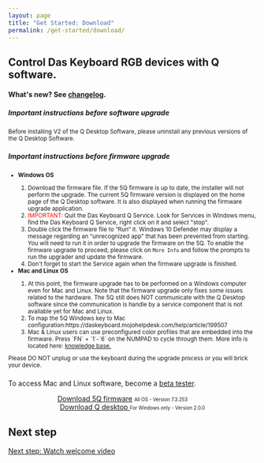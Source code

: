 ```yaml
---
layout: page
title: "Get Started: Download"
permalink: /get-started/download/
---
```


## Control Das Keyboard RGB devices with Q software.

#### What's new? See <a href="{{site.baseurl}}/updates/changelog/">changelog</a>.

<div class="card" style="margin-left:0; margin-right:0; width:auto; margin-bottom: 1.5em;">
  <div class="card-body">
    <h5 class="card-title">Important instructions before software upgrade</h5>
    <small>
      <p>Before installing V2 of the Q Desktop Software, please uninstall any previous versions of the Q Desktop Software.</p>
    </small>
    <h5 class="card-title">Important instructions before firmware upgrade</h5>
    <small>
      <ul>
        <li><b>Windows OS</b></li>
          <ol class="card-text text-left">
                <li>Download the firmware file. If the 5Q firmware is up to date, the installer will not perform the upgrade. The current 5Q firmware version is displayed on the home page of the Q Desktop software. It is also displayed when running the firmware upgrade application.</li>
                <li><span style="color:red;">IMPORTANT:</span> Quit the Das Keyboard Q Service. Look for Services in Windows menu, find the Das Keyboard Q Service, right click on it and select "stop".</li>
                <li>Double click the firmware file to “Run” it. Windows 10 Defender may display a message regarding an “unrecognized app” that has been prevented from starting. You will need to run it in order to upgrade the firmware on the 5Q. To enable the firmware upgrade to proceed, please click on <code>More Info</code> and follow the prompts to run the upgrader and update the firmware.</li>
                <li>Don't forget to start the Service again when the firmware upgrade is finished.</li>
          </ol>
        <li><b>Mac and Linux OS</b></li>
        <ol>
          <li>
            At this point, the firmware upgrade has to be performed on a Windows computer even for Mac and Linux. Note that the firmware upgrade only fixes some issues related to the hardware. The 5Q still does NOT communicate with the Q Desktop software since the communication is handle by a service component that is not available yet for Mac and Linux.
            </li>
          <li>
            To map the 5Q Windows key to Mac configuration:https://daskeyboard.mojohelpdesk.com/help/article/199507
            </li>
            <li>
            Mac & Linux users can use preconfigured color profiles that are embedded into the firmware. Press `FN` + `1`-`6` on the NUMPAD to cycle through them. More info is located here: <a href="https://daskeyboard.mojohelpdesk.com/help/article/199506">knowledge base.</a> 
          </li>
        </ol>
      </ul>
      </small>
    <small><div class="alert alert-danger mt-3" role="alert">Please DO NOT unplug or use the keyboard during the upgrade process or you will brick your device.</div></small>
  </div>
</div>

<p>To access Mac and Linux software, become a 
<a href="https://docs.google.com/forms/d/e/1FAIpQLSdpQgxCFNOxWbiUu8PImeNb_je11C9-GguJRFGwK_Uf0YFmBw/viewform">beta tester</a>.</p>

<div class="homepage__button_row">
  <div style="text-align:center;"><a href="https://s3-us-west-2.amazonaws.com/q-desktop/2.0.0-beta.4/5Q+Flash+Upgrade.7.3.253.zip" class="get-started-button">Download 5Q firmware</a>
  <small><small style="margin-right: 40px;">All OS - Version 7.3.253</small></small></div>
  <div style="text-align:center;"><a style="margin-right:0px;" href="https://s3-us-west-2.amazonaws.com/q-software-releases/Das-Keyboard-Q-Setup-2.0.0.exe" class="get-started-button">Download Q desktop </a><small><small>For Windows only - Version 2.0.0</small></small></div>
</div>

## Next step

[Next step: Watch welcome video]({{site.baseurl}}/get-started/welcome-video/)
